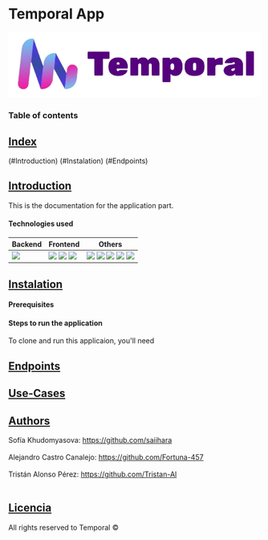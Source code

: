 # Temporal App
![Temporal Letters](https://github.com/Fortuna-457/Temporal/blob/60e86e29b9e5e5f1249827d3cad9215187d3f1e8/appTemporal/static/img/temporalLetters.png )


<h3>Table of contents</h3>

## [Index](#Index)
(#Introduction)
(#Instalation)
(#Endpoints)

## [Introduction](#Introduction)
This is the documentation for the application part.
<h4>Technologies used</h4>

| **Backend** | **Frontend** | **Others** |
| ----------- | ----------- | ---------- |
| <img src="https://miro.medium.com/v2/resize:fit:1200/1*HVKOLLX7wprRbHTl2IPDcQ.png" height="50"> | <img src="https://upload.wikimedia.org/wikipedia/commons/thumb/9/96/Sass_Logo_Color.svg/1280px-Sass_Logo_Color.svg.png" height="50"> <img src="https://upload.wikimedia.org/wikipedia/commons/thumb/b/b2/Bootstrap_logo.svg/640px-Bootstrap_logo.svg.png" height="50"> <img src="https://miro.medium.com/v2/resize:fit:860/0*eFomJUFua8tuqe8g.png" height="50"> | <img src="https://raw.githubusercontent.com/gulpjs/artwork/master/gulp-2x.png" height="50"> <img src="https://avatars.githubusercontent.com/u/18133?s=280&v=4" height="50"> <img src="https://cdn-icons-png.flaticon.com/512/25/25231.png" height="50"> <img src="https://f-droid.org/repo/icons-640/org.microg.nlp.backend.nominatim.20042.png" height="50"> <img src="https://upload.wikimedia.org/wikipedia/commons/thumb/1/13/Leaflet_logo.svg/2560px-Leaflet_logo.svg.png" height="50"> | <img src="https://axolotagencia.com/wp-content/uploads/2021/12/openai.jpeg" height="50"> <img src="https://upload.wikimedia.org/wikipedia/commons/thumb/b/b0/Openstreetmap_logo.svg/1200px-Openstreetmap_logo.svg.png" height="50">|

## [Instalation](#Instalation)

<h4>Prerequisites</h4>

<h4>Steps to run the application</h4>
To clone and run this applicaion, you'll need 

## [Endpoints](#Endpoints)

## [Use-Cases](#Use-Cases)

## [Authors](#Authors)
Sofía Khudomyasova: https://github.com/saiihara <br>  <br>
Alejandro Castro Canalejo: https://github.com/Fortuna-457  <br>  <br>
Tristán Alonso Pérez: https://github.com/Tristan-Al  <br>  <br>


## [Licencia](#licencia)
All rights reserved to Temporal ©
